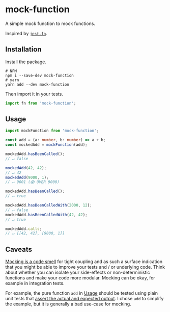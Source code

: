 # mock-function

A simple mock function to mock functions.

Inspired by
[`jest.fn`](https://jestjs.io/docs/en/jest-object#jestfnimplementation).

## Installation

Install the package.

```
# NPM
npm i --save-dev mock-function
# yarn
yarn add --dev mock-function
```

Then import it in your tests.

```ts
import fn from 'mock-function';
```

## Usage

```ts
import mockFunction from 'mock-function';

const add = (a: number, b: number) => a + b;
const mockedAdd = mockFunction(add);

mockedAdd.hasBeenCalled();
// ↵ false

mockedAdd(42, 42);
// ↵ 42
mockedAdd(9000, 1);
// ↵ 9001 (😱 OVER 9000)

mockedAdd.hasBeenCalled();
// ↵ true

mockedAdd.hasBeenCalledWith(2000, 12);
// ↵ false
mockedAdd.hasBeenCalledWith(42, 42);
// ↵ true

mockedAdd.calls;
// ↵ [[42, 42], [9000, 1]]
```

## Caveats

[Mocking is a code smell](https://medium.com/javascript-scene/mocking-is-a-code-smell-944a70c90a6a)
for tight coupling and as such a surface indication that you might be able to
improve your tests and / or underlying code. Think about whether you can isolate
your side-effects or non-deterministic functions and make your code more
modular. Mocking can be okay, for example in integration tests.

For example, the pure function `add` in [Usage](#usage) should be tested using
plain unit tests that
[assert the actual and expected output](https://medium.com/javascript-scene/rethinking-unit-test-assertions-55f59358253f).
I chose `add` to simplify the example, but it is generally a bad use-case for
mocking.
